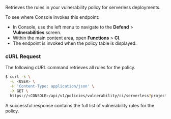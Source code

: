 Retrieves the rules in your vulnerability policy for serverless deployments.

To see where Console invokes this endpoint:

* In Console, use the left menu to navigate to the **Defend** > **Vulnerabilities** screen.
* Within the main content area, open **Functions** > **CI**.
* The endpoint is invoked when the policy table is displayed.

### cURL Request

The following cURL command retrieves all rules for the policy.

```bash
$ curl -k \
  -u <USER> \
  -H 'Content-Type: application/json' \
  -X GET \
  https://<CONSOLE>/api/v1/policies/vulnerability/ci/serverless?project=<PROJECT>
```

A successful response contains the full list of vulnerability rules for the policy.